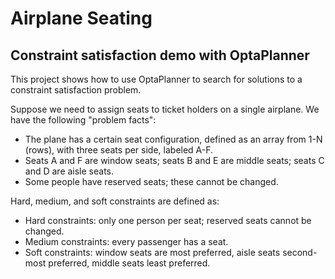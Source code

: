 # Airplane Seating

## Constraint satisfaction demo with OptaPlanner

This project shows how to use OptaPlanner to search for solutions to a constraint satisfaction problem.

Suppose we need to assign seats to ticket holders on a single airplane. We have the following "problem facts":

- The plane has a certain seat configuration, defined as an array from 1-N (rows), with three seats per side, labeled A-F.
- Seats A and F are window seats; seats B and E are middle seats; seats C and D are aisle seats.
- Some people have reserved seats; these cannot be changed.

Hard, medium, and soft constraints are defined as:

- Hard constraints: only one person per seat; reserved seats cannot be changed.
- Medium constraints: every passenger has a seat.
- Soft constraints: window seats are most preferred, aisle seats second-most preferred, middle seats least preferred.
